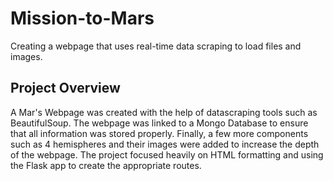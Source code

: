 # Mission-to-Mars
Creating a webpage that uses real-time data scraping to load files and images.

## Project Overview 
A Mar's Webpage was created with the help of datascraping tools such as BeautifulSoup. The webpage was linked to a Mongo Database to ensure that all information was stored properly. Finally, a few more components such as 4 hemispheres and their images were added to increase the depth of the webpage. The project focused heavily on HTML formatting and using the Flask app to create the appropriate routes. 
